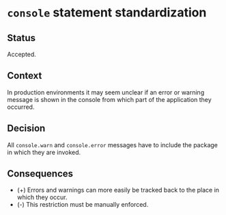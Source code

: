 # `console` statement standardization

## Status

Accepted.

## Context

In production environments it may seem unclear if an error or warning message is shown in the console from which part of the application they occurred.

## Decision

All `console.warn` and `console.error` messages have to include the package in which they are invoked.

## Consequences

* (+) Errors and warnings can more easily be tracked back to the place in which they occur.
* (-) This restriction must be manually enforced.
